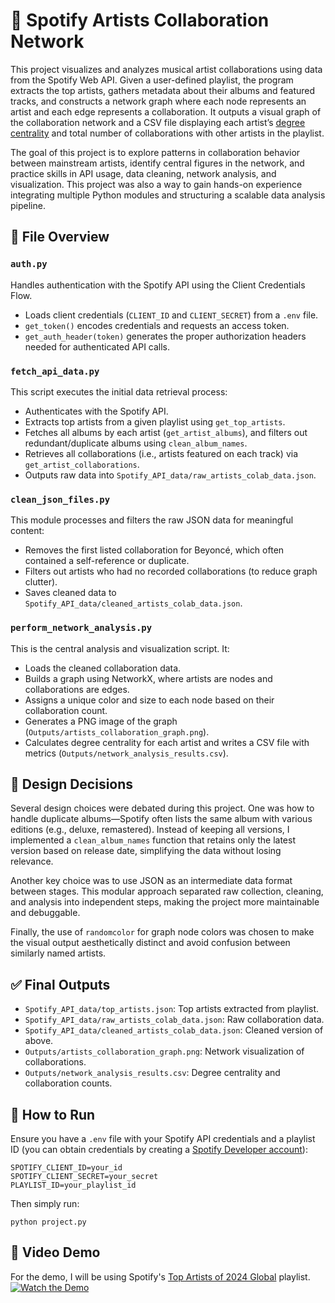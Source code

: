 # 🎵 Spotify Artists Collaboration Network

This project visualizes and analyzes musical artist collaborations using data from the Spotify Web API. Given a user-defined playlist, the program extracts the top artists, gathers metadata about their albums and featured tracks, and constructs a network graph where each node represents an artist and each edge represents a collaboration. It outputs a visual graph of the collaboration network and a CSV file displaying each artist’s
[degree centrality](https://networkx.org/documentation/stable/reference/algorithms/generated/networkx.algorithms.centrality.degree_centrality.html) and total number of collaborations with other artists in the playlist. 

The goal of this project is to explore patterns in collaboration behavior between mainstream artists, identify central figures in the network, and practice skills in API usage, data cleaning, network analysis, and visualization. This project was also a way to gain hands-on experience integrating multiple Python modules and structuring a scalable data analysis pipeline.

## 📂 File Overview

### `auth.py`

Handles authentication with the Spotify API using the Client Credentials Flow.

- Loads client credentials (`CLIENT_ID` and `CLIENT_SECRET`) from a `.env` file.
- `get_token()` encodes credentials and requests an access token.
- `get_auth_header(token)` generates the proper authorization headers needed for authenticated API calls.

### `fetch_api_data.py`

This script executes the initial data retrieval process:

- Authenticates with the Spotify API.
- Extracts top artists from a given playlist using `get_top_artists`.
- Fetches all albums by each artist (`get_artist_albums`), and filters out redundant/duplicate albums using `clean_album_names`.
- Retrieves all collaborations (i.e., artists featured on each track) via `get_artist_collaborations`.
- Outputs raw data into `Spotify_API_data/raw_artists_colab_data.json`.

### `clean_json_files.py`

This module processes and filters the raw JSON data for meaningful content:

- Removes the first listed collaboration for Beyoncé, which often contained a self-reference or duplicate.
- Filters out artists who had no recorded collaborations (to reduce graph clutter).
- Saves cleaned data to `Spotify_API_data/cleaned_artists_colab_data.json`.

### `perform_network_analysis.py`

This is the central analysis and visualization script. It:

- Loads the cleaned collaboration data.
- Builds a graph using NetworkX, where artists are nodes and collaborations are edges.
- Assigns a unique color and size to each node based on their collaboration count.
- Generates a PNG image of the graph (`Outputs/artists_collaboration_graph.png`).
- Calculates degree centrality for each artist and writes a CSV file with metrics (`Outputs/network_analysis_results.csv`).

## 🧠 Design Decisions

Several design choices were debated during this project. One was how to handle duplicate albums—Spotify often lists the same album with various editions (e.g., deluxe, remastered). Instead of keeping all versions, I implemented a `clean_album_names` function that retains only the latest version based on release date, simplifying the data without losing relevance.

Another key choice was to use JSON as an intermediate data format between stages. This modular approach separated raw collection, cleaning, and analysis into independent steps, making the project more maintainable and debuggable.

Finally, the use of `randomcolor` for graph node colors was chosen to make the visual output aesthetically distinct and avoid confusion between similarly named artists.

## ✅ Final Outputs

- `Spotify_API_data/top_artists.json`: Top artists extracted from playlist.
- `Spotify_API_data/raw_artists_colab_data.json`: Raw collaboration data.
- `Spotify_API_data/cleaned_artists_colab_data.json`: Cleaned version of above.
- `Outputs/artists_collaboration_graph.png`: Network visualization of collaborations.
- `Outputs/network_analysis_results.csv`: Degree centrality and collaboration counts.

## 🚀 How to Run

Ensure you have a `.env` file with your Spotify API credentials and a playlist ID (you can obtain credentials by creating a [Spotify Developer account](https://developer.spotify.com/documentation/web-api)):

```
SPOTIFY_CLIENT_ID=your_id
SPOTIFY_CLIENT_SECRET=your_secret
PLAYLIST_ID=your_playlist_id
```

Then simply run:

```
python project.py
```

## 🎥 Video Demo
For the demo, I will be using Spotify's [Top Artists of 2024 Global](https://open.spotify.com/playlist/37i9dQZF1DX9lzz0FRAxgl) playlist.  
[![Watch the Demo](https://img.shields.io/badge/Watch%20the%20Demo-red?logo=youtube)](https://www.youtube.com/watch?v=IHHLYT7mpLY)

